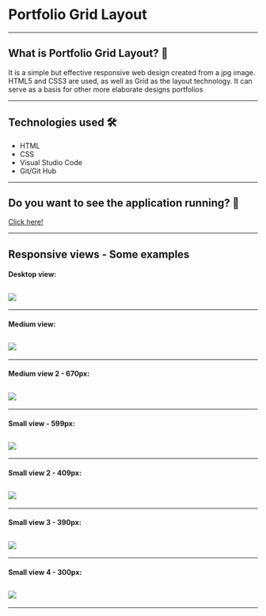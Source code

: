 # Portfolio Grid Layout
---
## What is Portfolio Grid Layout? 🤔

It is a simple but effective responsive web design created from a jpg image. HTML5 and CSS3 are used, as well as Grid as the layout technology. It can serve as a basis for other more elaborate designs portfolios

---
## Technologies used 🛠️
- HTML
- CSS
- Visual Studio Code
- Git/Git Hub
---
## Do you want to see the application running? 🚀

 [Click here!](https://scarrasco85.github.io/-portfolio-layout-grid/index.html)

---
 ## Responsive views - Some examples
#### Desktop view:

![](img/screenshots/version-escritorio.png)
---
***

#### Medium view:

![](img/screenshots/medium-devices.png)
---
***

#### Medium view 2 - 670px:

![](img/screenshots/medium-devices-670px.png)
---
***

#### Small view - 599px:

![](img/screenshots/small-devices-1-599px.png)
---
***

#### Small view 2 - 409px:

![](img/screenshots/small-devices-2-409px.png)
---
***

#### Small view 3 - 390px:

![](img/screenshots/small-devices-3-390px.png)
---
***

#### Small view 4 - 300px:

![](img/screenshots/small-devices-4-300px.png)
---
***